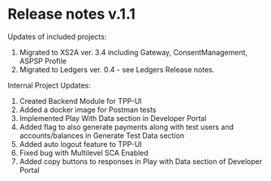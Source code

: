 # Release notes v.1.1
Updates of included projects:
1. Migrated to XS2A ver. 3.4 including Gateway, ConsentManagement, ASPSP Profile
2. Migrated to Ledgers ver. 0.4 - see Ledgers Release notes.

Internal Project Updates:
1. Created Backend Module for TPP-UI
2. Added a docker image for Postman tests
3. Implemented Play With Data section in Developer Portal
4. Added flag to also generate payments along with test users and accounts/balances in Generate Test Data section
5. Added auto logout feature to TPP-UI
6. Fixed bug with Multilevel SCA Enabled
7. Added copy buttons to responses in Play with Data section of Developer Portal
